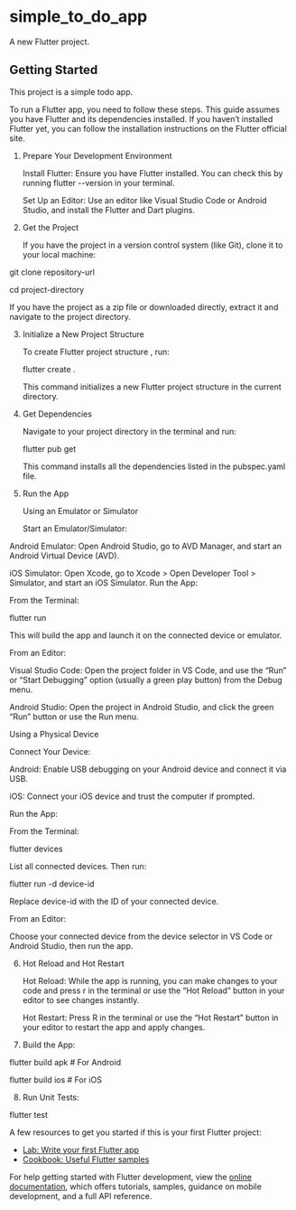 # simple_to_do_app

A new Flutter project.

## Getting Started

This project is a simple todo app.

To run a Flutter app, you need to follow these steps. This guide assumes you have Flutter and its dependencies installed. If you haven’t installed Flutter yet, you can follow the installation instructions on the Flutter official site.

1. Prepare Your Development Environment

   Install Flutter: Ensure you have Flutter installed. You can check this by running flutter --version in your terminal.
   
   Set Up an Editor: Use an editor like Visual Studio Code or Android Studio, and install the Flutter and Dart plugins.

2. Get the Project

   If you have the project in a version control system (like Git), clone it to your local machine:

git clone repository-url

cd project-directory

If you have the project as a zip file or downloaded directly, extract it and navigate to the project directory.


3. Initialize a New Project Structure

   To create Flutter project structure , run:

   flutter create .

   This command initializes a new Flutter project structure in the current directory.

4. Get Dependencies

   Navigate to your project directory in the terminal and run:

   flutter pub get

   This command installs all the dependencies listed in the pubspec.yaml file.

5. Run the App

   Using an Emulator or Simulator

   Start an Emulator/Simulator:

Android Emulator: Open Android Studio, go to AVD Manager, and start an Android Virtual Device (AVD).

iOS Simulator: Open Xcode, go to Xcode > Open Developer Tool > Simulator, and start an iOS Simulator.
Run the App:

From the Terminal:

flutter run

This will build the app and launch it on the connected device or emulator.

From an Editor:

Visual Studio Code: Open the project folder in VS Code, and use the “Run” or “Start Debugging” option (usually a green play button) from the Debug menu.

Android Studio: Open the project in Android Studio, and click the green “Run” button or use the Run menu.

Using a Physical Device

Connect Your Device:

Android: Enable USB debugging on your Android device and connect it via USB.

iOS: Connect your iOS device and trust the computer if prompted.

Run the App:

From the Terminal:

flutter devices

List all connected devices. Then run:

flutter run -d device-id

Replace device-id with the ID of your connected device.

From an Editor:

Choose your connected device from the device selector in VS Code or Android Studio, then run the app.

6. Hot Reload and Hot Restart

   Hot Reload: While the app is running, you can make changes to your code and press r in the terminal or use the “Hot Reload” button in your editor to see changes instantly.

   Hot Restart: Press R in the terminal or use the “Hot Restart” button in your editor to restart the app and apply changes.

7. Build the App:

flutter build apk   # For Android

flutter build ios   # For iOS

8. Run Unit Tests:

flutter test

A few resources to get you started if this is your first Flutter project:

- [Lab: Write your first Flutter app](https://docs.flutter.dev/get-started/codelab)
- [Cookbook: Useful Flutter samples](https://docs.flutter.dev/cookbook)

For help getting started with Flutter development, view the
[online documentation](https://docs.flutter.dev/), which offers tutorials,
samples, guidance on mobile development, and a full API reference.
